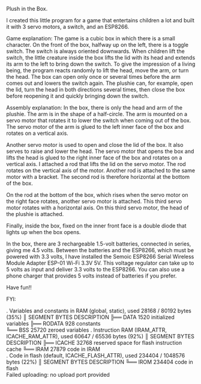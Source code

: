 Plush in the Box.

I created this little program for a game that entertains children a lot and built it with 3 servo motors, a switch, and an ESP8266.

Game explanation:
The game is a cubic box in which there is a small character. On the front of the box, halfway up on the left, there is a toggle switch. The switch is always oriented downwards. When children lift the switch, the little creature inside the box lifts the lid with its head and extends its arm to the left to bring down the switch. To give the impression of a living being, the program reacts randomly to lift the head, move the arm, or turn the head. The box can open only once or several times before the arm comes out and lowers the switch again. The plushie can, for example, open the lid, turn the head in both directions several times, then close the box before reopening it and quickly bringing down the switch.

Assembly explanation:
In the box, there is only the head and arm of the plushie. The arm is in the shape of a half-circle. The arm is mounted on a servo motor that rotates it to lower the switch when coming out of the box. The servo motor of the arm is glued to the left inner face of the box and rotates on a vertical axis.

Another servo motor is used to open and close the lid of the box. It also serves to raise and lower the head. The servo motor that opens the box and lifts the head is glued to the right inner face of the box and rotates on a vertical axis. I attached a rod that lifts the lid on the servo motor. The rod rotates on the vertical axis of the motor. Another rod is attached to the same motor with a bracket. The second rod is therefore horizontal at the bottom of the box.

On the rod at the bottom of the box, which rises when the servo motor on the right face rotates, another servo motor is attached. This third servo motor rotates with a horizontal axis. On this third servo motor, the head of the plushie is attached.

Finally, inside the box, fixed on the inner front face is a double diode that lights up when the box opens.

In the box, there are 3 rechargeable 1.5-volt batteries, connected in series, giving me 4.5 volts. Between the batteries and the ESP8266, which must be powered with 3.3 volts, I have installed the Semoic ESP8266 Serial Wireless Module Adapter ESP-01 Wi-Fi 3.3V 5V. This voltage regulator can take up to 5 volts as input and deliver 3.3 volts to the ESP8266. You can also use a phone charger that provides 5 volts instead of batteries if you prefer.

Have fun!!


FYI:

. Variables and constants in RAM (global, static), used 28168 / 80192 bytes (35%)
║   SEGMENT  BYTES    DESCRIPTION
╠══ DATA     1520     initialized variables
╠══ RODATA   928      constants       
╚══ BSS      25720    zeroed variables
. Instruction RAM (IRAM_ATTR, ICACHE_RAM_ATTR), used 60647 / 65536 bytes (92%)
║   SEGMENT  BYTES    DESCRIPTION
╠══ ICACHE   32768    reserved space for flash instruction cache
╚══ IRAM     27879    code in IRAM    
. Code in flash (default, ICACHE_FLASH_ATTR), used 234404 / 1048576 bytes (22%)
║   SEGMENT  BYTES    DESCRIPTION
╚══ IROM     234404   code in flash   
Failed uploading: no upload port provided
